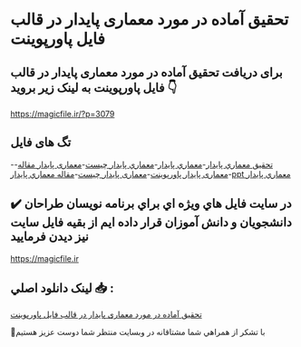 # تحقیق آماده در مورد معماری پایدار در قالب فایل پاورپوینت

## برای دریافت تحقیق آماده در مورد معماری پایدار در قالب فایل پاورپوینت به لینک زیر بروید 👇

https://magicfile.ir/?p=3079

## تگ های فایل

-[تحقیق معماري پايدار](https://magicfile.ir/product/%d8%aa%d8%ad%d9%82%d9%8a%d9%82-%d8%af%d8%b1-%d9%85%d9%88%d8%b1%d8%af-%d9%85%d8%b9%d9%85%d8%a7%d8%b1%d9%8a-%d9%be%d8%a7%d9%8a%d8%af%d8%a7%d8%b1-%d8%af%d8%b1-%d9%82%d8%a7%d9%84%d8%a8-%d9%81%d8%a7%d9%8a%d9%84-%d9%be%d8%a7%d9%88%d8%b1%d9%be%d9%88%d9%8a%d9%86%d8%aa/)-[معماري پايدار](https://magicfile.ir/product/%d8%aa%d8%ad%d9%82%d9%8a%d9%82-%d8%af%d8%b1-%d9%85%d9%88%d8%b1%d8%af-%d9%85%d8%b9%d9%85%d8%a7%d8%b1%d9%8a-%d9%be%d8%a7%d9%8a%d8%af%d8%a7%d8%b1-%d8%af%d8%b1-%d9%82%d8%a7%d9%84%d8%a8-%d9%81%d8%a7%d9%8a%d9%84-%d9%be%d8%a7%d9%88%d8%b1%d9%be%d9%88%d9%8a%d9%86%d8%aa/)-[معماري پايدار چيست](https://magicfile.ir/product/%d8%aa%d8%ad%d9%82%d9%8a%d9%82-%d8%af%d8%b1-%d9%85%d9%88%d8%b1%d8%af-%d9%85%d8%b9%d9%85%d8%a7%d8%b1%d9%8a-%d9%be%d8%a7%d9%8a%d8%af%d8%a7%d8%b1-%d8%af%d8%b1-%d9%82%d8%a7%d9%84%d8%a8-%d9%81%d8%a7%d9%8a%d9%84-%d9%be%d8%a7%d9%88%d8%b1%d9%be%d9%88%d9%8a%d9%86%d8%aa/)-[معماری پایدار مقاله](https://magicfile.ir/product/%d8%aa%d8%ad%d9%82%d9%8a%d9%82-%d8%af%d8%b1-%d9%85%d9%88%d8%b1%d8%af-%d9%85%d8%b9%d9%85%d8%a7%d8%b1%d9%8a-%d9%be%d8%a7%d9%8a%d8%af%d8%a7%d8%b1-%d8%af%d8%b1-%d9%82%d8%a7%d9%84%d8%a8-%d9%81%d8%a7%d9%8a%d9%84-%d9%be%d8%a7%d9%88%d8%b1%d9%be%d9%88%d9%8a%d9%86%d8%aa/)-[معماری پایدار پاورپوینت](https://magicfile.ir/product/%d8%aa%d8%ad%d9%82%d9%8a%d9%82-%d8%af%d8%b1-%d9%85%d9%88%d8%b1%d8%af-%d9%85%d8%b9%d9%85%d8%a7%d8%b1%d9%8a-%d9%be%d8%a7%d9%8a%d8%af%d8%a7%d8%b1-%d8%af%d8%b1-%d9%82%d8%a7%d9%84%d8%a8-%d9%81%d8%a7%d9%8a%d9%84-%d9%be%d8%a7%d9%88%d8%b1%d9%be%d9%88%d9%8a%d9%86%d8%aa/)-[معماری پایدار چیست](https://magicfile.ir/product/%d8%aa%d8%ad%d9%82%d9%8a%d9%82-%d8%af%d8%b1-%d9%85%d9%88%d8%b1%d8%af-%d9%85%d8%b9%d9%85%d8%a7%d8%b1%d9%8a-%d9%be%d8%a7%d9%8a%d8%af%d8%a7%d8%b1-%d8%af%d8%b1-%d9%82%d8%a7%d9%84%d8%a8-%d9%81%d8%a7%d9%8a%d9%84-%d9%be%d8%a7%d9%88%d8%b1%d9%be%d9%88%d9%8a%d9%86%d8%aa/)-[مقاله معماري پايدار](https://magicfile.ir/product/%d8%aa%d8%ad%d9%82%d9%8a%d9%82-%d8%af%d8%b1-%d9%85%d9%88%d8%b1%d8%af-%d9%85%d8%b9%d9%85%d8%a7%d8%b1%d9%8a-%d9%be%d8%a7%d9%8a%d8%af%d8%a7%d8%b1-%d8%af%d8%b1-%d9%82%d8%a7%d9%84%d8%a8-%d9%81%d8%a7%d9%8a%d9%84-%d9%be%d8%a7%d9%88%d8%b1%d9%be%d9%88%d9%8a%d9%86%d8%aa/)-[ppt معماري پايدار](https://magicfile.ir/product/%d8%aa%d8%ad%d9%82%d9%8a%d9%82-%d8%af%d8%b1-%d9%85%d9%88%d8%b1%d8%af-%d9%85%d8%b9%d9%85%d8%a7%d8%b1%d9%8a-%d9%be%d8%a7%d9%8a%d8%af%d8%a7%d8%b1-%d8%af%d8%b1-%d9%82%d8%a7%d9%84%d8%a8-%d9%81%d8%a7%d9%8a%d9%84-%d9%be%d8%a7%d9%88%d8%b1%d9%be%d9%88%d9%8a%d9%86%d8%aa/)

## ✔️ در سايت فايل هاي ويژه اي براي برنامه نويسان طراحان دانشجويان و دانش آموزان قرار داده ايم از بقيه فايل سايت نيز ديدن فرماييد

https://magicfile.ir


## لينک دانلود اصلي 📥 :

[تحقیق آماده در مورد معماری پایدار در قالب فایل پاورپوینت](https://magicfile.ir/product/%d8%aa%d8%ad%d9%82%d9%8a%d9%82-%d8%af%d8%b1-%d9%85%d9%88%d8%b1%d8%af-%d9%85%d8%b9%d9%85%d8%a7%d8%b1%d9%8a-%d9%be%d8%a7%d9%8a%d8%af%d8%a7%d8%b1-%d8%af%d8%b1-%d9%82%d8%a7%d9%84%d8%a8-%d9%81%d8%a7%d9%8a%d9%84-%d9%be%d8%a7%d9%88%d8%b1%d9%be%d9%88%d9%8a%d9%86%d8%aa/) 


🙏با تشکر از همراهي شما مشتاقانه در وبسایت منتظر شما دوست عزیز هستیم

